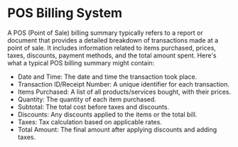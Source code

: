 # POS Billing System

A POS (Point of Sale) billing summary typically refers to a report or document that provides a detailed breakdown of transactions made at a point of sale. It includes information related to items purchased, prices, taxes, discounts, payment methods, and the total amount spent. Here's what a typical POS billing summary might contain:

* Date and Time: The date and time the transaction took place.
* Transaction ID/Receipt Number: A unique identifier for each transaction.
* Items Purchased: A list of all products/services bought, with their prices.
* Quantity: The quantity of each item purchased.
* Subtotal: The total cost before taxes and discounts.
* Discounts: Any discounts applied to the items or the total bill.
* Taxes: Tax calculation based on applicable rates.
* Total Amount: The final amount after applying discounts and adding taxes.
